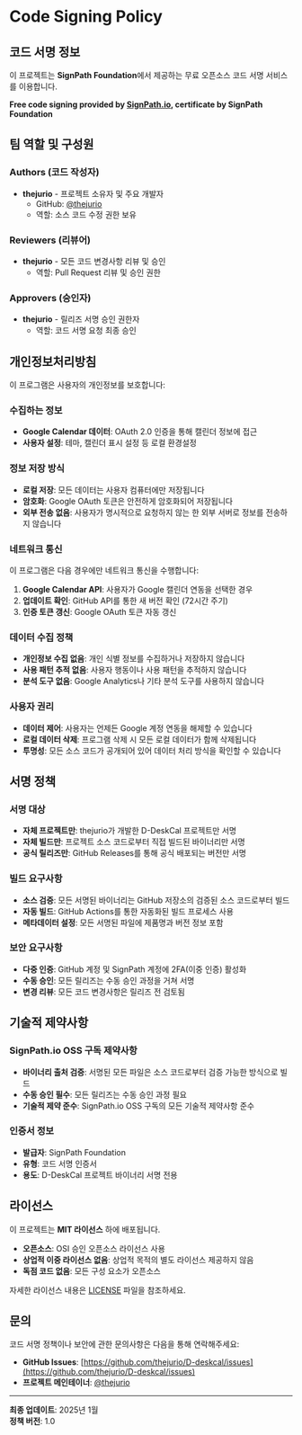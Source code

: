 # Code Signing Policy

## 코드 서명 정보

이 프로젝트는 **SignPath Foundation**에서 제공하는 무료 오픈소스 코드 서명 서비스를 이용합니다.

**Free code signing provided by [SignPath.io](https://signpath.io), certificate by SignPath Foundation**

## 팀 역할 및 구성원

### Authors (코드 작성자)
- **thejurio** - 프로젝트 소유자 및 주요 개발자
  - GitHub: [@thejurio](https://github.com/thejurio)
  - 역할: 소스 코드 수정 권한 보유

### Reviewers (리뷰어)
- **thejurio** - 모든 코드 변경사항 리뷰 및 승인
  - 역할: Pull Request 리뷰 및 승인 권한

### Approvers (승인자)
- **thejurio** - 릴리즈 서명 승인 권한자
  - 역할: 코드 서명 요청 최종 승인

## 개인정보처리방침

이 프로그램은 사용자의 개인정보를 보호합니다:

### 수집하는 정보
- **Google Calendar 데이터**: OAuth 2.0 인증을 통해 캘린더 정보에 접근
- **사용자 설정**: 테마, 캘린더 표시 설정 등 로컬 환경설정

### 정보 저장 방식
- **로컬 저장**: 모든 데이터는 사용자 컴퓨터에만 저장됩니다
- **암호화**: Google OAuth 토큰은 안전하게 암호화되어 저장됩니다
- **외부 전송 없음**: 사용자가 명시적으로 요청하지 않는 한 외부 서버로 정보를 전송하지 않습니다

### 네트워크 통신
이 프로그램은 다음 경우에만 네트워크 통신을 수행합니다:

1. **Google Calendar API**: 사용자가 Google 캘린더 연동을 선택한 경우
2. **업데이트 확인**: GitHub API를 통한 새 버전 확인 (72시간 주기)
3. **인증 토큰 갱신**: Google OAuth 토큰 자동 갱신

### 데이터 수집 정책
- **개인정보 수집 없음**: 개인 식별 정보를 수집하거나 저장하지 않습니다
- **사용 패턴 추적 없음**: 사용자 행동이나 사용 패턴을 추적하지 않습니다
- **분석 도구 없음**: Google Analytics나 기타 분석 도구를 사용하지 않습니다

### 사용자 권리
- **데이터 제어**: 사용자는 언제든 Google 계정 연동을 해제할 수 있습니다
- **로컬 데이터 삭제**: 프로그램 삭제 시 모든 로컬 데이터가 함께 삭제됩니다
- **투명성**: 모든 소스 코드가 공개되어 있어 데이터 처리 방식을 확인할 수 있습니다

## 서명 정책

### 서명 대상
- **자체 프로젝트만**: thejurio가 개발한 D-DeskCal 프로젝트만 서명
- **자체 빌드만**: 프로젝트 소스 코드로부터 직접 빌드된 바이너리만 서명
- **공식 릴리즈만**: GitHub Releases를 통해 공식 배포되는 버전만 서명

### 빌드 요구사항
- **소스 검증**: 모든 서명된 바이너리는 GitHub 저장소의 검증된 소스 코드로부터 빌드
- **자동 빌드**: GitHub Actions를 통한 자동화된 빌드 프로세스 사용
- **메타데이터 설정**: 모든 서명된 파일에 제품명과 버전 정보 포함

### 보안 요구사항
- **다중 인증**: GitHub 계정 및 SignPath 계정에 2FA(이중 인증) 활성화
- **수동 승인**: 모든 릴리즈는 수동 승인 과정을 거쳐 서명
- **변경 리뷰**: 모든 코드 변경사항은 릴리즈 전 검토됨

## 기술적 제약사항

### SignPath.io OSS 구독 제약사항
- **바이너리 출처 검증**: 서명된 모든 파일은 소스 코드로부터 검증 가능한 방식으로 빌드
- **수동 승인 필수**: 모든 릴리즈는 수동 승인 과정 필요
- **기술적 제약 준수**: SignPath.io OSS 구독의 모든 기술적 제약사항 준수

### 인증서 정보
- **발급자**: SignPath Foundation
- **유형**: 코드 서명 인증서
- **용도**: D-DeskCal 프로젝트 바이너리 서명 전용

## 라이선스

이 프로젝트는 **MIT 라이선스** 하에 배포됩니다.

- **오픈소스**: OSI 승인 오픈소스 라이선스 사용
- **상업적 이중 라이선스 없음**: 상업적 목적의 별도 라이선스 제공하지 않음
- **독점 코드 없음**: 모든 구성 요소가 오픈소스

자세한 라이선스 내용은 [LICENSE](LICENSE) 파일을 참조하세요.

## 문의

코드 서명 정책이나 보안에 관한 문의사항은 다음을 통해 연락해주세요:

- **GitHub Issues**: [https://github.com/thejurio/D-deskcal/issues](https://github.com/thejurio/D-deskcal/issues)
- **프로젝트 메인테이너**: [@thejurio](https://github.com/thejurio)

---

**최종 업데이트**: 2025년 1월  
**정책 버전**: 1.0